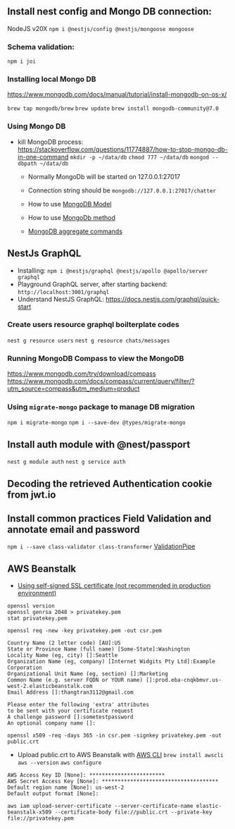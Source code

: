 ## Install nest config and Mongo DB connection:

NodeJS v20X
`npm i @nestjs/config @nestjs/mongoose mongoose`

### Schema validation:

`npm i joi`

### Installing local Mongo DB

https://www.mongodb.com/docs/manual/tutorial/install-mongodb-on-os-x/

`brew tap mongodb/brew`
`brew update`
`brew install mongodb-community@7.0`

### Using Mongo DB

- kill MongoDB process: https://stackoverflow.com/questions/11774887/how-to-stop-mongo-db-in-one-command
  `mkdir -p ~/data/db`
  `chmod 777 ~/data/db`
  `mongod --dbpath ~/data/db`

  - Normally MongoDb will be started on 127.0.0.1:27017
  - Connection string should be `mongodb://127.0.0.1:27017/chatter`

  - How to use [MongoDB Model](https://mongoosejs.com/docs/api/model.html)
  - How to use [MongoDb method](https://www.mongodb.com/docs/manual/reference/method/)
  - [MongoDB aggregate commands](https://www.mongodb.com/docs/manual/reference/operator/aggregation/sort/)

## NestJs GraphQL

- Installing: `npm i @nestjs/graphql @nestjs/apollo @apollo/server graphql`
- Playground GraphQL server, after starting backend: `http://localhost:3001/graphql`
- Understand NestJS GraphQL:
  https://docs.nestjs.com/graphql/quick-start

### Create users resource graphql boilterplate codes

`nest g resource users`
`nest g resource chats/messages`

### Running MongoDB Compass to view the MongoDB

https://www.mongodb.com/try/download/compass
https://www.mongodb.com/docs/compass/current/query/filter/?utm_source=compass&utm_medium=product

### Using `migrate-mongo` package to manage DB migration

`npm i migrate-mongo`
`npm i --save-dev @types/migrate-mongo`

## Install auth module with @nest/passport

`nest g module auth`
`nest g service auth`

## Decoding the retrieved Authentication cookie from jwt.io

## Install common practices Field Validation and annotate email and password

`npm i --save class-validator class-transformer`
[ValidationPipe](https://docs.nestjs.com/techniques/validation)

## AWS Beanstalk

- [Using self-signed SSL certificate (not recommended in production environment)](https://www.udemy.com/course/build-a-real-time-chat-app-with-react-nestjs-graphql/learn/lecture/41850348#overview)

```
openssl version
openssl genrsa 2048 > privatekey.pem
stat privatekey.pem
```

`openssl req -new -key privatekey.pem -out csr.pem`

```
Country Name (2 letter code) [AU]:US
State or Province Name (full name) [Some-State]:Washington
Locality Name (eg, city) []:Seattle
Organization Name (eg, company) [Internet Widgits Pty Ltd]:Example Corporation
Organizational Unit Name (eg, section) []:Marketing
Common Name (e.g. server FQDN or YOUR name) []:prod.eba-cnqkbmvr.us-west-2.elasticbeanstalk.com
Email Address []:thangtran3112@gmail.com

Please enter the following 'extra' attributes
to be sent with your certificate request
A challenge password []:sometestpassword
An optional company name []:
```

`openssl x509 -req -days 365 -in csr.pem -signkey privatekey.pem -out public.crt`

- Upload public.crt to AWS Beanstalk with [AWS CLI](https://docs.aws.amazon.com/cli/latest/userguide/getting-started-install.html)
  `brew install awscli`
  `aws --version`
  `aws configure`

```
AWS Access Key ID [None]: ************************
AWS Secret Access Key [None]: *************************************
Default region name [None]: us-west-2
Default output format [None]:
```

`aws iam upload-server-certificate --server-certificate-name elastic-beanstalk-x509 --certificate-body file://public.crt --private-key file://privatekey.pem`
